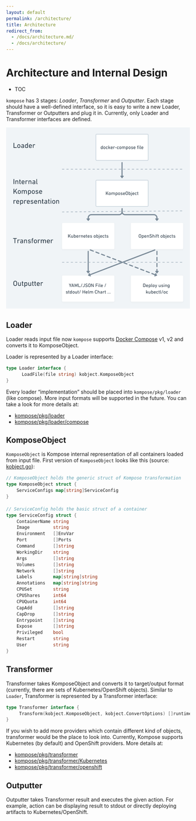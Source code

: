 ```yaml
---
layout: default
permalink: /architecture/
title: Architecture
redirect_from:
  - /docs/architecture.md/
  - /docs/architecture/
---
```


# Architecture and Internal Design

- TOC

`kompose` has 3 stages: _Loader_, _Transformer_ and _Outputter_. Each stage should have a well-defined interface, so it is easy to write a new Loader, Transformer or Outputters and plug it in. Currently, only Loader and Transformer interfaces are defined.

![Design Diagram](https://github.com/kubernetes/kompose/blob/master/docs/images/design_diagram.png)

## Loader

Loader reads input file now `kompose` supports [Docker Compose](https://docs.docker.com/compose) v1, v2 and converts it to KomposeObject.

Loader is represented by a Loader interface:

```go
type Loader interface {
      LoadFile(file string) kobject.KomposeObject
}
```

Every loader “implementation” should be placed into `kompose/pkg/loader` (like compose). More input formats will be supported in the future. You can take a look for more details at:

- [kompose/pkg/loader](https://github.com/kubernetes/kompose/tree/master/pkg/loader)
- [kompose/pkg/loader/compose](https://github.com/kubernetes/kompose/tree/master/pkg/loader/compose)

## KomposeObject

`KomposeObject` is Kompose internal representation of all containers loaded from input file. First version of `KomposeObject` looks like this (source: [kobject.go](https://github.com/kubernetes/kompose/blob/master/pkg/kobject/kobject.go)):

```go
// KomposeObject holds the generic struct of Kompose transformation
type KomposeObject struct {
    ServiceConfigs map[string]ServiceConfig
}

// ServiceConfig holds the basic struct of a container
type ServiceConfig struct {
    ContainerName string
    Image         string
    Environment   []EnvVar
    Port          []Ports
    Command       []string
    WorkingDir    string
    Args          []string
    Volumes       []string
    Network       []string
    Labels        map[string]string
    Annotations   map[string]string
    CPUSet        string
    CPUShares     int64
    CPUQuota      int64
    CapAdd        []string
    CapDrop       []string
    Entrypoint    []string
    Expose        []string
    Privileged    bool
    Restart       string
    User          string
}
```

## Transformer

Transformer takes KomposeObject and converts it to target/output format (currently, there are sets of Kubernetes/OpenShift objects). Similar to `Loader`, Transformer is represented by a Transformer interface:

```go
type Transformer interface {
     Transform(kobject.KomposeObject, kobject.ConvertOptions) []runtime.Object
}
```

If you wish to add more providers which contain different kind of objects, transformer would be the place to look into. Currently, Kompose supports Kubernetes (by default) and OpenShift providers. More details at:

- [kompose/pkg/transformer](https://github.com/kubernetes/kompose/tree/master/pkg/transformer)
- [kompose/pkg/transformer/Kubernetes](https://github.com/kubernetes/kompose/tree/master/pkg/transformer/kubernetes)
- [kompose/pkg/transformer/openshift](https://github.com/kubernetes/kompose/tree/master/pkg/transformer/openshift)

## Outputter

Outputter takes Transformer result and executes the given action. For example, action can be displaying result to stdout or directly deploying artifacts to Kubernetes/OpenShift.
